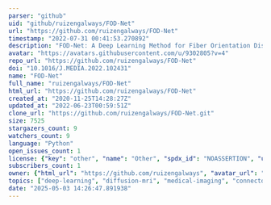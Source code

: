 ```yaml
---
parser: "github"
uid: "github/ruizengalways/FOD-Net"
url: "https://github.com/ruizengalways/FOD-Net"
timestamp: "2022-07-31 00:41:53.270892"
description: "FOD-Net: A Deep Learning Method for Fiber Orientation Distribution Angular Super Resolution"
avatar: "https://avatars.githubusercontent.com/u/9302805?v=4"
repo_url: "https://github.com/ruizengalways/FOD-Net"
doi: "10.1016/J.MEDIA.2022.102431"
name: "FOD-Net"
full_name: "ruizengalways/FOD-Net"
html_url: "https://github.com/ruizengalways/FOD-Net"
created_at: "2020-11-25T14:28:27Z"
updated_at: "2022-06-23T00:59:51Z"
clone_url: "https://github.com/ruizengalways/FOD-Net.git"
size: 7525
stargazers_count: 9
watchers_count: 9
language: "Python"
open_issues_count: 1
license: {"key": "other", "name": "Other", "spdx_id": "NOASSERTION", "url": null, "node_id": "MDc6TGljZW5zZTA="}
subscribers_count: 1
owner: {"html_url": "https://github.com/ruizengalways", "avatar_url": "https://avatars.githubusercontent.com/u/9302805?v=4", "login": "ruizengalways", "type": "User"}
topics: ["deep-learning", "diffusion-mri", "medical-imaging", "connectomics", "tractography", "mrtrix3", "fod"]
date: "2025-05-03 14:26:47.891938"
---
```

